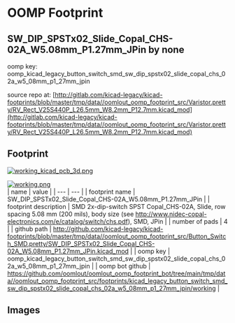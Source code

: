 # OOMP Footprint  
## SW_DIP_SPSTx02_Slide_Copal_CHS-02A_W5.08mm_P1.27mm_JPin  by none  
  
oomp key: oomp_kicad_legacy_button_switch_smd_sw_dip_spstx02_slide_copal_chs_02a_w5_08mm_p1_27mm_jpin  
  
source repo at: [http://gitlab.com/kicad-legacy/kicad-footprints/blob/master/tmp/data//oomlout_oomp_footprint_src/Varistor.pretty/RV_Rect_V25S440P_L26.5mm_W8.2mm_P12.7mm.kicad_mod](http://gitlab.com/kicad-legacy/kicad-footprints/blob/master/tmp/data//oomlout_oomp_footprint_src/Varistor.pretty/RV_Rect_V25S440P_L26.5mm_W8.2mm_P12.7mm.kicad_mod)  
## Footprint  
  
[![working_kicad_pcb_3d.png](working_kicad_pcb_3d_600.png)](working_kicad_pcb_3d.png)  
  
[![working.png](working_600.png)](working.png)  
| name | value | 
| --- | --- | 
| footprint name | SW_DIP_SPSTx02_Slide_Copal_CHS-02A_W5.08mm_P1.27mm_JPin | 
| footprint description | SMD 2x-dip-switch SPST Copal_CHS-02A, Slide, row spacing 5.08 mm (200 mils), body size  (see http://www.nidec-copal-electronics.com/e/catalog/switch/chs.pdf), SMD, JPin | 
| number of pads | 4 | 
| github path | http://github.com/kicad-legacy/kicad-footprints/blob/master/tmp/data//oomlout_oomp_footprint_src/Button_Switch_SMD.pretty/SW_DIP_SPSTx02_Slide_Copal_CHS-02A_W5.08mm_P1.27mm_JPin.kicad_mod | 
| oomp key | oomp_kicad_legacy_button_switch_smd_sw_dip_spstx02_slide_copal_chs_02a_w5_08mm_p1_27mm_jpin | 
| oomp bot github | https://github.com/oomlout/oomlout_oomp_footprint_bot/tree/main/tmp/data//oomlout_oomp_footprint_src/footprints/kicad_legacy_button_switch_smd_sw_dip_spstx02_slide_copal_chs_02a_w5_08mm_p1_27mm_jpin/working | 
## Images  
